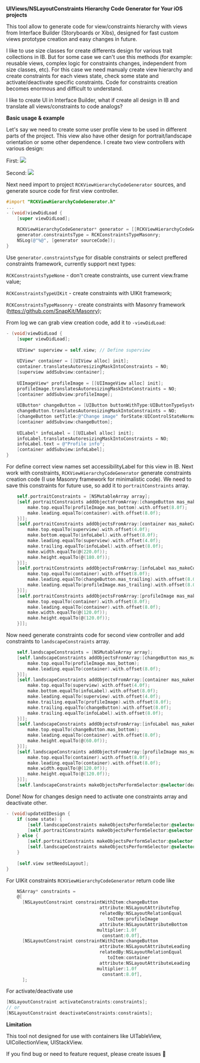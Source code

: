 **UIViews/NSLayoutConstraints Hierarchy Code Generator for Your iOS projects**

This tool allow to generate code for view/constraints hierarchy with views from Interface Builder (Storyboards or Xibs), designed for fast custom views prototype creation and easy changes in future. 

I like to use size classes for create differents design for various trait collections in IB. But for some case we can't use this methods (for example: reusable views, complex logic for constraints changes, independent from size classes, etc). For this case we need manualy create view hierarchy and create constraints for each views state, check some state and activate/deactivate specific constraints. Code for constraints creation becomes enormous and difficult to understand.

I like to create UI in Interface Builder, what if create all design in IB and translate all views/constraints to code analogs?

**Basic usage & example**

Let's say we need to create some user profile view to be used in different parts of the project. This view also have other design for portrait/landscape orientation or some other dependence. I create two view controllers with various design:

First:
![](https://raw.githubusercontent.com/rock88/iOS-View-Hierarchy-Code-Generator/assets/1.png)

Second:
![](https://raw.githubusercontent.com/rock88/iOS-View-Hierarchy-Code-Generator/assets/2.png)

Next need import to project `RCKViewHierarchyCodeGenerator` sources, and generate source code for first view controller.
```objective-c
#import "RCKViewHierarchyCodeGenerator.h"
...
- (void)viewDidLoad {
    [super viewDidLoad];
    
    RCKViewHierarchyCodeGenerator* generator = [[RCKViewHierarchyCodeGenerator alloc] initWithSuperView:self.view];
    generator.constraintsType = RCKConstraintsTypeMasonry;
    NSLog(@"%@", [generator sourceCode]);
}
```

Use `generator.constraintsType` for disable constraints or select preffered constraints framework, currently support next types:

`RCKConstraintsTypeNone` - don't create constraints, use current view.frame value;

`RCKConstraintsTypeUIKit` - create constraints with UIKit framework;

`RCKConstraintsTypeMasonry` - create constraints with Masonry framework (https://github.com/SnapKit/Masonry);

From log we can grab view creation code, add it to `-viewDidLoad`:

```objective-c
- (void)viewDidLoad {
    [super viewDidLoad];
    
    UIView* superview = self.view; // Define superview
    
    UIView* container = [[UIView alloc] init];
    container.translatesAutoresizingMaskIntoConstraints = NO;
    [superview addSubview:container];
    
    UIImageView* profileImage = [[UIImageView alloc] init];
    profileImage.translatesAutoresizingMaskIntoConstraints = NO;
    [container addSubview:profileImage];
    
    UIButton* changeButton = [UIButton buttonWithType:UIButtonTypeSystem];
    changeButton.translatesAutoresizingMaskIntoConstraints = NO;
    [changeButton setTitle:@"Change image" forState:UIControlStateNormal];
    [container addSubview:changeButton];
    
    UILabel* infoLabel = [[UILabel alloc] init];
    infoLabel.translatesAutoresizingMaskIntoConstraints = NO;
    infoLabel.text = @"Profile info";
    [container addSubview:infoLabel];
}
```

For define correct view names set accessibilityLabel for this view in IB. Next work with constraints, `RCKViewHierarchyCodeGenerator` generate constraints creation code (I use Masonry framework for minimalistic code). We need to save this constraints for future use, so add it to `portraitConstraints` array.

```objective-c
    self.portraitConstraints = [NSMutableArray array];
    [self.portraitConstraints addObjectsFromArray:[changeButton mas_makeConstraints:^(MASConstraintMaker *make) {
        make.top.equalTo(profileImage.mas_bottom).with.offset(8.0f);
        make.leading.equalTo(container).with.offset(8.0f);
    }]];
    [self.portraitConstraints addObjectsFromArray:[container mas_makeConstraints:^(MASConstraintMaker *make) {
        make.top.equalTo(superview).with.offset(4.0f);
        make.bottom.equalTo(infoLabel).with.offset(8.0f);
        make.leading.equalTo(superview).with.offset(4.0f);
        make.trailing.equalTo(infoLabel).with.offset(8.0f);
        make.width.equalTo(@(220.0f));
        make.height.equalTo(@(180.0f));
    }]];
    [self.portraitConstraints addObjectsFromArray:[infoLabel mas_makeConstraints:^(MASConstraintMaker *make) {
        make.top.equalTo(container).with.offset(8.0f);
        make.leading.equalTo(changeButton.mas_trailing).with.offset(8.0f);
        make.leading.equalTo(profileImage.mas_trailing).with.offset(8.0f);
    }]];
    [self.portraitConstraints addObjectsFromArray:[profileImage mas_makeConstraints:^(MASConstraintMaker *make) {
        make.top.equalTo(container).with.offset(8.0f);
        make.leading.equalTo(container).with.offset(8.0f);
        make.width.equalTo(@(120.0f));
        make.height.equalTo(@(120.0f));
    }]];
```

Now need generate constraints code for second view controller and add constraints to `landscapeConstraints` array.

```objective-c
    self.landscapeConstraints = [NSMutableArray array];
    [self.landscapeConstraints addObjectsFromArray:[changeButton mas_makeConstraints:^(MASConstraintMaker *make) {
        make.top.equalTo(profileImage.mas_bottom);
        make.leading.equalTo(container).with.offset(8.0f);
    }]];
    [self.landscapeConstraints addObjectsFromArray:[container mas_makeConstraints:^(MASConstraintMaker *make) {
        make.top.equalTo(superview).with.offset(4.0f);
        make.bottom.equalTo(infoLabel).with.offset(8.0f);
        make.leading.equalTo(superview).with.offset(4.0f);
        make.trailing.equalTo(profileImage).with.offset(8.0f);
        make.trailing.equalTo(changeButton).with.offset(8.0f);
        make.trailing.equalTo(infoLabel).with.offset(8.0f);
    }]];
    [self.landscapeConstraints addObjectsFromArray:[infoLabel mas_makeConstraints:^(MASConstraintMaker *make) {
        make.top.equalTo(changeButton.mas_bottom);
        make.leading.equalTo(container).with.offset(8.0f);
        make.height.equalTo(@(60.0f));
    }]];
    [self.landscapeConstraints addObjectsFromArray:[profileImage mas_makeConstraints:^(MASConstraintMaker *make) {
        make.top.equalTo(container).with.offset(8.0f);
        make.leading.equalTo(container).with.offset(8.0f);
        make.width.equalTo(@(120.0f));
        make.height.equalTo(@(120.0f));
    }]];
    [self.landscapeConstraints makeObjectsPerformSelector:@selector(deactivate)];
```

Done! Now for changes design need to activate one constraints array and deactivate other.

```objective-c
- (void)updateUIDesign {
    if (some state) {
        [self.landscapeConstraints makeObjectsPerformSelector:@selector(deactivate)];
        [self.portraitConstraints makeObjectsPerformSelector:@selector(activate)];
    } else {
        [self.portraitConstraints makeObjectsPerformSelector:@selector(deactivate)];
        [self.landscapeConstraints makeObjectsPerformSelector:@selector(activate)];
    }
    
    [self.view setNeedsLayout];
}
```

For UIKit constraints `RCKViewHierarchyCodeGenerator` return code like

```objective-c
    NSArray* constraints =
    @[
      [NSLayoutConstraint constraintWithItem:changeButton
                                   attribute:NSLayoutAttributeTop
                                   relatedBy:NSLayoutRelationEqual
                                      toItem:profileImage
                                   attribute:NSLayoutAttributeBottom
                                  multiplier:1.0f
                                    constant:0.0f],
      [NSLayoutConstraint constraintWithItem:changeButton
                                   attribute:NSLayoutAttributeLeading
                                   relatedBy:NSLayoutRelationEqual
                                      toItem:container
                                   attribute:NSLayoutAttributeLeading
                                  multiplier:1.0f
                                    constant:8.0f],
      ];
```

For activate/deactivate use
```objective-c
[NSLayoutConstraint activateConstraints:constraints];
// or
[NSLayoutConstraint deactivateConstraints:constraints];
```

**Limitation**

This tool not designed for use with containers like UITableView, UICollectionView, UIStackView. 

If you find bug or need to feature request, please create issues 🦄
